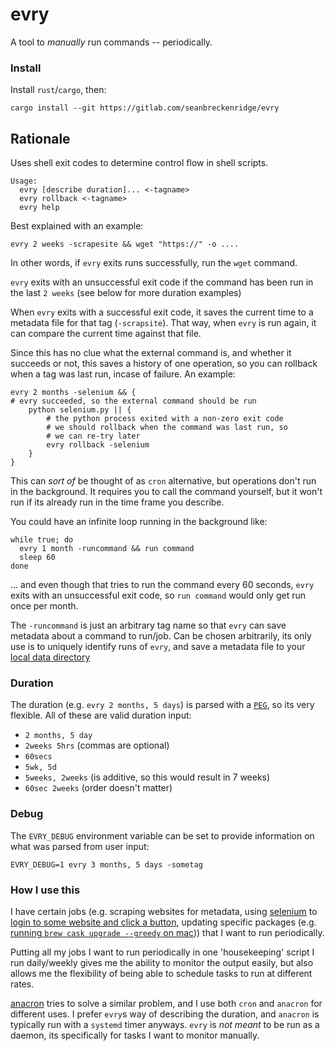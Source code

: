 # evry

A tool to *manually* run commands -- periodically.

### Install

Install `rust`/`cargo`, then:

```
cargo install --git https://gitlab.com/seanbreckenridge/evry
```

## Rationale

Uses shell exit codes to determine control flow in shell scripts.

```
Usage:
  evry [describe duration]... <-tagname>
  evry rollback <-tagname>
  evry help
```

Best explained with an example:

`evry 2 weeks -scrapesite && wget "https://" -o ....`

In other words, if `evry` exits runs successfully, run the `wget` command.

`evry` exits with an unsuccessful exit code if the command has been run in the last `2 weeks` (see below for more duration examples)

When `evry` exits with a successful exit code, it saves the current time to a metadata file for that tag (`-scrapsite`). That way, when `evry` is run again, it can compare the current time against that file.

Since this has no clue what the external command is, and whether it succeeds or not, this saves a history of one operation, so you can rollback when a tag was last run, incase of failure. An example:

```
evry 2 months -selenium && {
# evry succeeded, so the external command should be run
    python selenium.py || {
        # the python process exited with a non-zero exit code
        # we should rollback when the command was last run, so
        # we can re-try later
        evry rollback -selenium
    }
}
```

This can *sort of* be thought of as `cron` alternative, but operations don't run in the background. It requires you to call the command yourself, but it won't run if its already run in the time frame you describe.

You could have an infinite loop running in the background like:

```
while true; do
  evry 1 month -runcommand && run command
  sleep 60
done
```

... and even though that tries to run the command every 60 seconds, `evry` exits with an unsuccessful exit code, so `run command` would only get run once per month.

The `-runcommand` is just an arbitrary tag name so that `evry` can save metadata about a command to run/job. Can be chosen arbitrarily, its only use is to uniquely identify runs of `evry`, and save a metadata file to your [local data directory](https://docs.rs/app_dirs/1.2.1/app_dirs/)

### Duration

The duration (e.g. `evry 2 months, 5 days`) is parsed with a [`PEG`](https://en.wikipedia.org/wiki/Parsing_expression_grammar), so its very flexible. All of these are valid duration input: 
* `2 months, 5 day`
* `2weeks 5hrs` (commas are optional)
* `60secs`
* `5wk, 5d`
* `5weeks, 2weeks` (is additive, so this would result in 7 weeks)
* `60sec 2weeks` (order doesn't matter)

### Debug

The `EVRY_DEBUG` environment variable can be set to provide information on what was parsed from user input:

`EVRY_DEBUG=1 evry 3 months, 5 days -sometag`

### How I use this

I have certain jobs (e.g. scraping websites for metadata, using [selenium](https://www.selenium.dev/) to [login to some website and click a button](https://github.com/seanbreckenridge/pythonanywhere-3-months), updating specific packages (e.g. [running `brew cask upgrade --greedy` on mac](https://github.com/seanbreckenridge/dotfiles/blob/e11aea908ec4f2dd111143ebfe5d6a4eb07e268c/.config/zsh/functions/update#L11))) that I want to run periodically.

Putting all my jobs I want to run periodically in one 'housekeeping' script I run daily/weekly gives me the ability to monitor the output easily, but also allows me the flexibility of being able to schedule tasks to run at different rates.

 [anacron](https://linux.die.net/man/8/anacron) tries to solve a similar problem, and I use both `cron` and `anacron` for different uses. I prefer `evry`s way of describing the duration, and `anacron` is typically run with a `systemd` timer anyways. `evry` is *not meant* to be run as a daemon, its specifically for tasks I want to monitor manually.
